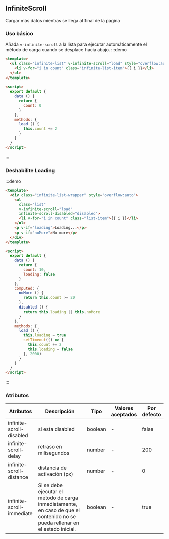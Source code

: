 ## InfiniteScroll

Cargar más datos mientras se llega al final de la página

### Uso básico
Añada `v-infinite-scroll` a la lista para ejecutar automáticamente el método de carga cuando se desplace hacia abajo.
:::demo

```html
<template>
  <ul class="infinite-list" v-infinite-scroll="load" style="overflow:auto">
    <li v-for="i in count" class="infinite-list-item">{{ i }}</li>
  </ul>
</template>

<script>
  export default {
    data () {
      return {
        count: 0
      }
    },
    methods: {
      load () {
        this.count += 2
      }
    }
  }
</script>
```
:::

### Deshabilite Loading

:::demo
```html
<template>
  <div class="infinite-list-wrapper" style="overflow:auto">
    <ul
      class="list"
      v-infinite-scroll="load"
      infinite-scroll-disabled="disabled">
      <li v-for="i in count" class="list-item">{{ i }}</li>
    </ul>
    <p v-if="loading">Loading...</p>
    <p v-if="noMore">No more</p>
  </div>
</template>

<script>
  export default {
    data () {
      return {
        count: 10,
        loading: false
      }
    },
    computed: {
      noMore () {
        return this.count >= 20
      },
      disabled () {
        return this.loading || this.noMore
      }
    },
    methods: {
      load () {
        this.loading = true
        setTimeout(() => {
          this.count += 2
          this.loading = false
        }, 2000)
      }
    }
  }
</script>
```
:::


### Atributos

| Atributos | Descripción | Tipo | Valores aceptados | Por defecto |
| -------------- | ------------------------------ | --------- | ------------------------------------ | ------- |
| infinite-scroll-disabled | si esta disabled | boolean      | - |false |
| infinite-scroll-delay   | retraso en milisegundos | number       |   - |200   |
| infinite-scroll-distance| distancia de activación (px) | number   |- |0 |
| infinite-scroll-immediate |Si se debe ejecutar el método de carga inmediatamente, en caso de que el contenido no se pueda rellenar en el estado inicial. | boolean | - |true |
